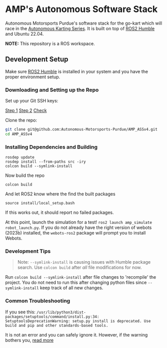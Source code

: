 # AMP's Autonomous Software Stack

Autonomous Motorsports Purdue's software stack for the go-kart which will race
in the [Autonomous Karting Series](https://autonomouskartingseries.com/).
It is built on top of [ROS2 Humble](https://docs.ros.org/en/humble/index.html) and Ubuntu 22.04.

**NOTE:** This repository is a ROS workspace.

## Development Setup

Make sure [ROS2 Humble](https://docs.ros.org/en/humble/Installation.html) is
installed in your system and you have the proper environment setup.

### Downloading and Setting up the Repo

Set up your Git SSH keys:

[Step 1](https://docs.github.com/en/authentication/connecting-to-github-with-ssh/generating-a-new-ssh-key-and-adding-it-to-the-ssh-agent)
[Step 2](https://docs.github.com/en/authentication/connecting-to-github-with-ssh/adding-a-new-ssh-key-to-your-github-account)
[Check](https://docs.github.com/en/authentication/connecting-to-github-with-ssh/testing-your-ssh-connection)

Clone the repo:

```bash
git clone git@github.com:Autonomous-Motorsports-Purdue/AMP_ASSv4.git
cd AMP_ASSv4
```

### Installing Dependencies and Building

```
rosdep update
rosdep install --from-paths src -iry
colcon build --symlink-install
```

Now build the repo 

```
colcon build
```

And let ROS2 know where the find the built packages

```
source install/local_setup.bash
```

If this works out, it should report no failed packages.

At this point, launch the simulation for a test! `ros2 launch amp_simulate robot_launch.py`. If you do not already have the right version of webots (2023b) installed, the `webots-ros2` package will prompt you to install Webots.

### Development Tips

> Note: `--symlink-install` is causing issues with Humble package search. Use `colcon build` after *all* file modifications for now.

Run `colcon build --symlink-install` after file changes to 'recompile' the project. You do not need to run this after changing python files since `--symlink-install` keep track of all new changes.

### Common Troubleshooting

If you see this: ```/usr/lib/python3/dist-packages/setuptools/command/install.py:34: SetuptoolsDeprecationWarning: setup.py install is deprecated. Use build and pip and other standards-based tools.``` 

It is not an error and you can safely ignore it. However, if the warning bothers you, [read more](https://robotics.stackexchange.com/questions/24230/setuptoolsdeprecationwarning-in-ros2-humble/24349#24349)
